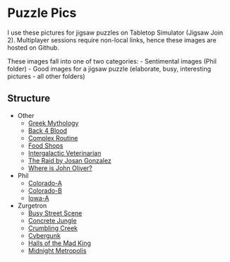 # Puzzle Pics

I use these pictures for jigsaw puzzles on Tabletop Simulator (Jigsaw Join 2). Multiplayer sessions require non-local links, hence these images are hosted on Github. 

These images fall into one of two categories: 
    - Sentimental images (Phil folder)
    - Good images for a jigsaw puzzle (elaborate, busy, interesting pictures - all other folders)

## Structure

- Other
  - [Greek Mythology](https://b-blue.github.io/puzzle-pics/Other/greek-mythology.png)
  - [Back 4 Blood](./Other/back-4-blood.jpg)
  - [Complex Routine](./Other/complex-routine.jpeg)
  - [Food Shops](./Other/food-shops.jpg)
  - [Intergalactic Veterinarian](./Other/intergalactic-veterinarian.png)
  - [The Raid by Josan Gonzalez](./Other/the-raid-josan-gonzalez.jpg)
  - [Where is John Oliver?](./Other/where-is-john-oliver.jpg)
- Phil
  - [Colorado-A](https://b-blue.github.io/puzzle-pics/Phil/Colorado-A.jpeg)
  - [Colorado-B](https://b-blue.github.io/puzzle-pics/Phil/Colorado-B.jpeg)
  - [Iowa-A](https://b-blue.github.io/puzzle-pics/Phil/Iowa-A.jpeg)
- Zurgetron
  - [Busy Street Scene](https://b-blue.github.io/puzzle-pics/Zurgetron/Busy-Street-Scene.png)
  - [Concrete Jungle](https://b-blue.github.io/puzzle-pics/Zurgetron/Concrete-Jungle.png)
  - [Crumbling Creek](https://b-blue.github.io/puzzle-pics/Zurgetron/Crumbling-Creek.png)
  - [Cybergunk](https://b-blue.github.io/puzzle-pics/Zurgetron/Cybergunk.png)
  - [Halls of the Mad King](https://b-blue.github.io/puzzle-pics/Zurgetron/Halls-of-the-Mad-King.png)
  - [Midnight Metropolis](https://b-blue.github.io/puzzle-pics/Zurgetron/Midnight-Metropolis.png)
